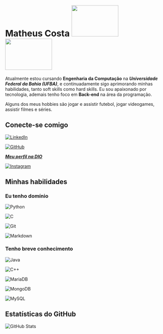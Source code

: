 # Matheus Costa                                                <img src="https://media3.giphy.com/media/v1.Y2lkPTc5MGI3NjExcTBhcXJ2dmlybzk4c3l6bG5qZnR2cnM4Z2lkeGw5aHIxeHRpNGtiMiZlcD12MV9pbnRlcm5hbF9naWZfYnlfaWQmY3Q9Zw/YbXLZ6dymH758xSEbM/giphy.webp" width="150" height="100"> <img src="https://media3.giphy.com/media/v1.Y2lkPTc5MGI3NjExeGEzc3ViMDJ1b29pcGhzbGN5em0yMjEyM2s3cThnbWtpcXdoOGlsaCZlcD12MV9pbnRlcm5hbF9naWZfYnlfaWQmY3Q9Zw/QpVUMRUJGokfqXyfa1/giphy.webp" width="150" height="100"> 

Atualmente estou cursando **Engenharia da Computação** na **_Universidade Federal da Bahia (UFBA)_**, e continuadamente sigo aprimorando minhas habilidades, tanto soft skills como hard skills. Eu sou apaixonado por tecnologia, ademais tenho foco em **Back-end** na área da programação. 

Alguns dos meus hobbies são jogar e assistir futebol, jogar videogames, assistir filmes e séries.

## Conecte-se comigo
[![LinkedIn](https://img.shields.io/badge/LinkedIn-0077B5?style=for-the-badge&logo=linkedin&logoColor=white)](https://www.linkedin.com/in/matheus-costa-8893a4265/) 

[![GitHub](https://img.shields.io/badge/GitHub-100000?style=for-the-badge&logo=github&logoColor=white)](https://github.com/Matheuslbcosta02)

**_[Meu perfil na DIO](https://www.dio.me/users/theu2016psn)_**

[![Instagram](https://img.shields.io/badge/-Instagram-%23E4405F?style=for-the-badge&logo=instagram&logoColor=white)](https://www.instagram.com/Matheuslcosta02/)

## Minhas habilidades
### Eu tenho domínio
![Python](https://img.shields.io/badge/python-3670A0?style=for-the-badge&logo=python&logoColor=ffdd54)

![C](https://img.shields.io/badge/C-00599C?style=for-the-badge&logo=c&logoColor=white)

![Git](https://img.shields.io/badge/GIT-E44C30?style=for-the-badge&logo=git&logoColor=white)

![Markdown](https://img.shields.io/badge/Markdown-000?style=for-the-badge&logo=markdown)

### Tenho breve conhecimento
![Java](https://img.shields.io/badge/java-%23ED8B00.svg?style=for-the-badge&logo=openjdk&logoColor=white)

![C++](https://img.shields.io/badge/C%2B%2B-00599C?style=for-the-badge&logo=c%2B%2B&logoColor=white)

![MariaDB](https://img.shields.io/badge/MariaDB-003545?style=for-the-badge&logo=mariadb&logoColor=white)

![MongoDB](https://img.shields.io/badge/MongoDB-%234ea94b.svg?style=for-the-badge&logo=mongodb&logoColor=white)

![MySQL](https://img.shields.io/badge/MySQL-00000F?style=for-the-badge&logo=mysql&logoColor=white)

## Estatísticas do GitHub

![GitHub Stats](https://github-readme-stats.vercel.app/api?username=Matheuslbcosta02&theme=transparent&bg_color=000&border_color=30A3DC&show_icons=true&icon_color=30A3DC&title_color=E94D5F&text_color=FFF)


